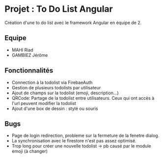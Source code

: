 # Projet : To Do List Angular
Création d'une to do list avec le framework Angular en équipe de 2. 

## Equipe
- MAHI Riad
- GAMBIEZ Jérôme

## Fonctionnalités
- Connection à la todolist via FirebaeAuth
- Gestion de plusieurs todolists par utilisateur
- Ajout de champs sur la todolist (emoji, description...)
- QRCode: Partage de la todolist entre utilisateurs. Ceux qui ont accès à l'url peuvent modifier la todolist
- Ajout d'une box de dessin : stylé ou souris 

## Bugs
- Page de login redirection, probleme sur la fermeture de la fenetre dialog.
- La synchronisation avec le firestore n'est pas assez optimisé.
- Trop long pour créer une nouvelle todolist -> pb causé par le module emoji (à changer)
